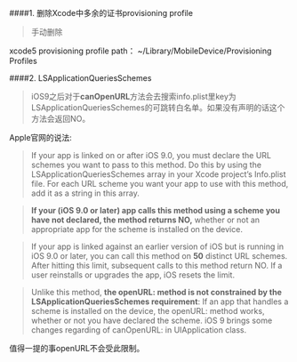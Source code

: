####1. 删除Xcode中多余的证书provisioning profile
>手动删除
>

xcode5 provisioning profile path： ~/Library/MobileDevice/Provisioning Profiles

####2.	LSApplicationQueriesSchemes
>iOS9之后对于**canOpenURL**方法会去搜索info.plist里key为LSApplicationQueriesSchemes的可跳转白名单。如果没有声明的话这个方法会返回NO。
>

Apple官网的说法:
>If your app is linked on or after iOS 9.0, you must declare the URL schemes you want to pass to this method. Do this by using the LSApplicationQueriesSchemes array in your Xcode project’s Info.plist file. For each URL scheme you want your app to use with this method, add it as a string in this array.

>**If your (iOS 9.0 or later) app calls this method using a scheme you have not declared, the method returns NO,** whether or not an appropriate app for the scheme is installed on the device.

>If your app is linked against an earlier version of iOS but is running in iOS 9.0 or later, you can call this method on **50** distinct URL schemes. After hitting this limit, subsequent calls to this method return NO. If a user reinstalls or upgrades the app, iOS resets the limit.

>Unlike this method, **the openURL: method is not constrained by the LSApplicationQueriesSchemes requirement**: If an app that handles a scheme is installed on the device, the openURL: method works, whether or not you have declared the scheme.
iOS 9 brings some changes regarding of canOpenURL: in UIApplication class.
>

值得一提的事openURL不会受此限制。
